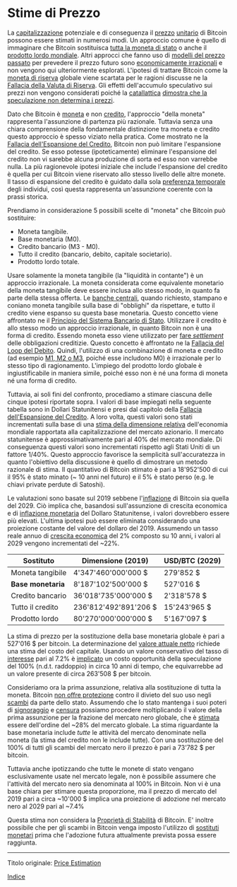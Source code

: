 # Stime di Prezzo



La [capitalizzazione](ch101-glossary.md#capitalizzazione) potenziale e di conseguenza il [prezzo](ch101-glossary.md#prezzo) [unitario](ch101-glossary.md#unità) di Bitcoin possono essere stimati in numerosi modi. Un approccio comune è quello di immaginare che Bitcoin sostituisca [tutta la moneta di stato](https://www.fool.com/investing/2017/05/25/could-the-price-of-bitcoin-go-to-1-million.aspx) o anche il [prodotto lordo mondiale](https://en.wikipedia.org/wiki/Gross_world_product). Altri approcci che fanno uso di [modelli del prezzo passato](https://medium.com/@100trillionUSD/modeling-bitcoins-value-with-scarcity-91fa0fc03e25) per prevedere il prezzo futuro sono [economicamente irrazionali](ch083-stock-to-flow-fallacy.md) e non vengono qui ulteriormente esplorati. L'ipotesi di trattare Bitcoin come la [moneta di riserva](ch017-reservation-priciple.md) globale viene scartata per le ragioni discusse ne la [Fallacia della Valuta di Riserva](ch077-reserve-currency-fallacy.md). Gli effetti dell'accumulo speculativo sui prezzi non vengono considerati poiché la [catallattica](https://en.wikipedia.org/wiki/Catallactics) [dimostra che la speculazione non determina i prezzi](https://mises.org/library/man-economy-and-state-power-and-market/html/p/949).

Dato che Bitcoin è [moneta](ch005-money-taxonomy.md) e non [credito](ch101-glossary.md#dare-in-prestito---investire), l'approccio "della moneta" rappresenta l'assunzione di partenza più razionale. Tuttavia senza una chiara comprensione della fondamentale distinzione tra moneta e credito questo approccio è spesso viziato nella pratica. Come mostrato ne la [Fallacia dell'Espansione del Credito](ch046-credit-expansion-fallacy.md), Bitcoin non può limitare l'espansione del credito. Se esso potesse (ipoteticamente) eliminare l'espansione del credito non vi sarebbe alcuna produzione di sorta ed esso non varrebbe nulla. La più ragionevole ipotesi iniziale che include l'espansione del credito è quella per cui Bitcoin viene riservato allo stesso livello delle altre monete. Il tasso di espansione del credito è guidato dalla sola [preferenza temporale](ch085-time-preference-fallacy.md) degli individui, così questa rappresenta un'assunzione coerente con la prassi storica.

Prendiamo in considerazione 5 possibili scelte di "moneta" che Bitcoin può sostituire:

* Moneta tangibile.
* Base monetaria (M0).
* Credito bancario (M3 - M0).
* Tutto il credito (bancario, debito, capitale societario).
* Prodotto lordo totale.

Usare solamente la moneta tangibile (la "liquidità in contante") è un approccio irrazionale. La moneta considerata come equivalente monetario della moneta tangibile deve essere inclusa allo stesso modo, in quanto fa parte della stessa offerta. Le [banche centrali](https://it.wikipedia.org/wiki/Banca_centrale), quando richiesto, stampano e coniano moneta tangibile sulla base di "obblighi" da rispettare, e tutto il credito viene espanso su questa base monetaria. Questo concetto viene affrontato ne il [Principio del Sistema Bancario di Stato](ch025-state-banking-principle.md). Utilizzare il credito è allo stesso modo un approccio irrazionale, in quanto Bitcoin non è una forma di credito. Essendo moneta esso viene utilizzato per [fare _settlement_](https://it.wikipedia.org/wiki/Regolamento_(finanza)) delle obbligazioni creditizie. Questo concetto è affrontato ne la [Fallacia del Loop del Debito](ch047-debt-loop-fallacy.md). Quindi, l'utilizzo di una combinazione di moneta e credito (ad esempio [M1, M2 o M3](https://en.wikipedia.org/wiki/Money_supply#United_States), poiché esse includono M0) è irrazionale per lo stesso tipo di ragionamento. L'impiego del prodotto lordo globale è ingiustificabile in maniera simile, poiché esso non è né una forma di moneta né una forma di credito.

Tuttavia, ai soli fini del confronto, procediamo a stimare ciascuna delle cinque ipotesi riportate sopra. I valori di base impiegati nella seguente tabella sono in Dollari Statunitensi e presi dal capitolo della [Fallacia dell'Espansione del Credito](ch046-credit-expansion-fallacy.md). A loro volta, questi valori sono stati incrementati sulla base di una [stima della dimensione relativa](https://seekingalpha.com/article/4202768-u-s-of-world-stock-market-cap-tops-40-again) dell'economia mondiale rapportata alla capitalizzazione del mercato azionario. Il mercato statunitense è approssimativamente pari al 40% del mercato mondiale. Di conseguenza questi valori sono incrementati rispetto agli Stati Uniti di un fattore 1/40%. Questo approccio favorisce la semplicità sull'accuratezza in quanto l'obiettivo della discussione è quello di dimostrare un metodo razionale di stima. Il quantitativo di Bitcoin stimato è pari a 18'952'500 di cui il 95% è stato minato (~ 10 anni nel futuro) e il 5% è stato perso (e.g. le chiavi private perdute di Satoshi).

Le valutazioni sono basate sul 2019 sebbene l'[inflazione](ch101-glossary.md#inflazione) di Bitcoin sia quella del 2029. Ciò implica che, basandosi sull'assunzione di crescita economica e di [inflazione monetaria](https://en.wikipedia.org/wiki/Monetary_inflation) del Dollaro Statunitense, i valori dovrebbero essere più elevati. L'ultima ipotesi può essere eliminata considerando una proiezione costante del valore del dollaro del 2019. Assumendo un tasso reale annuo di [crescita economica](https://en.wikipedia.org/wiki/Economic_growth) del 2% composto su 10 anni, i valori al 2029 vengono incrementati del ~22%.

| Sostituto          | Dimensione  (2019)    | USD/BTC (2029) |
| ------------------ | --------------------- | -------------- |
| Moneta tangibile   |   4'347'460'000'000 $ |      279'852 $ |
| **Base monetaria** |   8'187'102'500'000 $ |      527'016 $ |
| Credito bancario   |  36'018'735'000'000 $ |    2'318'578 $ |
| Tutto il credito   | 236'812'492'891'206 $ |   15'243'965 $ |
| Prodotto lordo     |  80'270'000'000'000 $ |    5'167'097 $ |

La stima di prezzo per la sostituzione della base monetaria globale è pari a 527'016 $ per bitcoin. La determinazione del [valore attuale netto](https://en.wikipedia.org/wiki/Net_present_value) richiede una stima del costo del capitale. Usando un valore conservativo del tasso di [interesse](ch101-glossary.md#interesse) pari al 7.2% è [implicato](https://it.wikipedia.org/wiki/Regola_del_72) un costo opportunità della speculazione del 100% (n.d.t. raddoppio) in circa 10 anni di tempo, che equivarrebbe ad un valore presente di circa 263'508 $ per bitcoin.

Consideriamo ora la prima assunzione, relativa alla sostituzione di tutta la moneta. Bitcoin [non offre protezione](ch022-permissionless-principle.md) contro il divieto del suo uso negli [scambi](ch101-glossary.md#scambio) da parte dello stato. Assumendo che lo stato mantenga i suoi poteri di [signoraggio](https://it.wikipedia.org/wiki/Signoraggio) e [censura](ch101-glossary.md#censura) possiamo procedere moltiplicando il valore della prima assunzione per la frazione del mercato nero globale, che è [stimata](https://voxeu.org/index.php?q=node/7964) essere dell'ordine del ~28% del mercato globale. La stima riguardante la base monetaria include _tutte_ le attività del mercato denominate nella moneta (la stima del credito non le include tutte). Con una sostituzione del 100% di tutti gli scambi del mercato nero il prezzo è pari a 73'782 $ per bitcoin.

Tuttavia anche ipotizzando che tutte le monete di stato vengano esclusivamente usate nel mercato legale, non è possibile assumere che l'attività del mercato nero sia denominata al 100% in Bitcoin. Non vi è una base chiara per stimare questa proporzione, ma il prezzo di mercato del 2019 pari a circa ~10'000 $ implica una proiezione di adozione nel mercato nero al 2029 pari al ~7.4%

Questa stima non considera la [Proprietà di Stabilità](ch030-stability-property.md) di Bitcoin. E' inoltre possibile che per gli scambi in Bitcoin venga imposto l'utilizzo di [sostituti monetari](ch026-substitution-principle.md) prima che l'adozione futura attualmente prevista possa essere raggiunta.

---

Titolo originale: [Price Estimation](https://github.com/libbitcoin/libbitcoin-system/wiki/Price-Estimation)

[Indice](/README.md)

